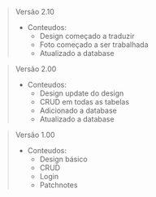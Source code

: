>Versão 2.10
> - Conteudos:
>   - Design começado a traduzir
>   - Foto começado a ser trabalhada
>   - Atualizado a database

>Versão 2.00
> - Conteudos:
>   - Design update do design
>   - CRUD em todas as tabelas
>   - Adicionado a database
>   - Atualizado a database



>Versão 1.00
> - Conteudos:
>   - Design básico
>   - CRUD
>   - Login
>   - Patchnotes
